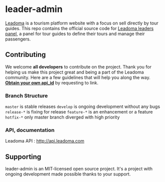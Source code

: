 # leader-admin
[Leadoma](http://leadoma.com) is a tourism platform website with a focus on sell directly by tour guides. This repo contains the official source code for [Leadoma leaders panel](http://leadoma.com/auth/login.html), a panel for tour guides to define their tours and manage their passengers.


## Contributing

We welcome **all developers** to contribute on the project. Thank you for helping us make this project great and being a part of the Leadoma community. Here are a few guidelines that will help you along the way.
[**Obtain your own api_id**](https://t.me/sehadi) by requesting to link.

### Branch Structure
`master` is stable releases
`develop` is ongoing development without any bugs
`release-*` is fixing for release
`feature-*` is an enhancement or a feature
`hotfix-*` only master branch diverged with high priority  

### API, documentation

Leadoma API : http://api.leadoma.com

## Supporting

leader-admin is an MIT-licensed open source project. It's a project with ongoing development made possible thanks to your support.

